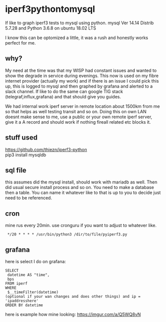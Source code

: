 # iperf3pythontomysql
If like to graph iperf3 tests to mysql using python. mysql  Ver 14.14 Distrib 5.7.28 and Python 3.6.8 on ubuntu 18.02 LTS

I know this can be optomized a little, it was a rush and honestly works perfect for me. 

## why? 
My need at the time was that my WISP had constant issues and wanted to show the degrade in service during evenings. This now is used on my fibre internet provider (actually my work) and if there is an issue I could pick this up, this is logged to mysql and then graphed by grafana and alerted to a slack channel. If like to do the same can google TIG stack (telegraf,influx,grafana) and that should give you guides. 

We had internal work iperf server in remote location about 1500km from me so that helps as well testing transit and so on. Doing this on own LAN doesnt make sense to me, use a public or your own remote iperf server, give it a A record and should work if nothing fireall related etc blocks it. 

## stuff used

https://github.com/thiezn/iperf3-python <br>
pip3 install mysqldb

## sql file

this assumes did the mysql install, should work with mariadb as well. Then did usual secure install process and so on. You need to make a database then a table. You can name it whatever like to that is up to you to decide just need to be referenced.

## cron
mine rus every 20min. use cronguru if you want to adjust to whatever like. 

 ``` */20 * * * * /usr/bin/python3 /dir/to/file/pyiperf3.py```
 
 ## grafana 
 
 here is select I do on grafana:
 ```
 SELECT
  datetime AS "time",
  bps
FROM iperf
WHERE
  $__timeFilter(datetime) 
 (optional if your wan changes and does other things) and ip = 'ipaddresshere'
ORDER BY datetime
```

here is example how mine looking: https://imgur.com/a/Q5WQ8vN 
